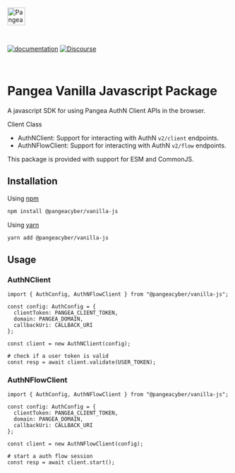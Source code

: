 <p>
  <br />
  <a href="https://pangea.cloud?utm_source=github&utm_medium=node-sdk" target="_blank" rel="noopener noreferrer">
    <img src="https://pangea-marketing.s3.us-west-2.amazonaws.com/pangea-color.svg" alt="Pangea Logo" height="40" />
  </a>
  <br />
</p>

<p>
<br />

[![documentation](https://img.shields.io/badge/documentation-pangea-blue?style=for-the-badge&labelColor=551B76)](https://pangea.cloud/docs/sdk/js/)
[![Discourse](https://img.shields.io/badge/Discourse-4A154B?style=for-the-badge&logo=discourse&logoColor=white)](https://l.pangea.cloud/Jd4wlGs)

<br />
</p>

# Pangea Vanilla Javascript Package

A javascript SDK for using Pangea AuthN Client APIs in the browser.

Client Class

- AuthNClient: Support for interacting with AuthN `v2/client` endpoints.
- AuthNFlowClient: Support for interacting with AuthN `v2/flow` endpoints.

This package is provided with support for ESM and CommonJS.

## Installation

Using [npm](https://npmjs.org/)

```bash
npm install @pangeacyber/vanilla-js
```

Using [yarn](https://yarnpkg.com/)

```bash
yarn add @pangeacyber/vanilla-js
```

## Usage

### AuthNClient

```
import { AuthConfig, AuthNFlowClient } from "@pangeacyber/vanilla-js";

const config: AuthConfig = {
  clientToken: PANGEA_CLIENT_TOKEN,
  domain: PANGEA_DOMAIN,
  callbackUri: CALLBACK_URI
};

const client = new AuthNClient(config);

# check if a user token is valid
const resp = await client.validate(USER_TOKEN);

```

### AuthNFlowClient

```
import { AuthConfig, AuthNFlowClient } from "@pangeacyber/vanilla-js";

const config: AuthConfig = {
  clientToken: PANGEA_CLIENT_TOKEN,
  domain: PANGEA_DOMAIN,
  callbackUri: CALLBACK_URI
};

const client = new AuthNFlowClient(config);

# start a auth flow session
const resp = await client.start();

```
